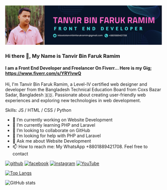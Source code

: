 ![image alt](https://github.com/githubramim/githubramim/blob/main/Ramim_Banner_GitHub.png)
### Hi there 👋, My Name is Tanvir Bin Faruk Ramim
#### I am a Front End Developer and Freelancer On Fiverr... Here is my Gig; https://www.fiverr.com/s/YRYlvwQ
 Hi, I'm Tanvir Bin Faruk Ramim, a Level-IV certified web designer and developer from the Bangladesh Technical Education Board from Coxs Bazar Sadar, Bangladesh 🇧🇩. Passionate about creating user-friendly web experiences and exploring new technologies in web development.

Skills: JS / HTML / CSS / Python

- 🔭 I’m currently working on Website Development 
- 🌱 I’m currently learning PHP and Laravel 
- 👯 I’m looking to collaborate on GitHub 
- 🤔 I’m looking for help with PHP and Laravel 
- 💬 Ask me about Website Development 
- 📫 How to reach me: My WhatsApp +8801889421708. Feel free to contact 


[<img src='https://cdn.jsdelivr.net/npm/simple-icons@3.0.1/icons/github.svg' alt='github' height='40'>](https://github.com/githubramim)  [<img src='https://cdn.jsdelivr.net/npm/simple-icons@3.0.1/icons/facebook.svg' alt='facebook' height='40'>](https://www.facebook.com/TanvirRamimDM)  [<img src='https://cdn.jsdelivr.net/npm/simple-icons@3.0.1/icons/instagram.svg' alt='instagram' height='40'>](https://www.instagram.com/triggeredramim/)  [<img src='https://cdn.jsdelivr.net/npm/simple-icons@3.0.1/icons/youtube.svg' alt='YouTube' height='40'>](https://www.youtube.com/channel/tanvirbinfarukramim)  



[![Top Langs](https://github-readme-stats.vercel.app/api/top-langs/?username=githubramim)](https://github.com/anuraghazra/github-readme-stats)

![GitHub stats](https://github-readme-stats.vercel.app/api?username=githubramim&show_icons=true&count_private=true)  


